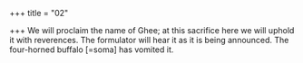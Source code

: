 +++
title = "02"

+++
We will proclaim the name of Ghee; at this sacrifice here we will uphold  it with reverences.
The formulator will hear it as it is being announced. The four-horned  buffalo [=soma] has vomited it.